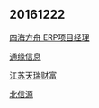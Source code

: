 ## 20161222

[四海方舟 ERP项目经理](http://jobs.51job.com/nanjing-bxq/83898488.html?s=01&t=0)

[通缘信息](http://jobs.51job.com/nanjing-jyq/79406553.html?s=01&t=0)

[江苏天瑞财富](http://jobs.51job.com/nanjing-jyq/83212314.html?s=01&t=0)

[北信源](http://jobs.51job.com/nanjing-qhq/70066575.html?s=01&t=0)